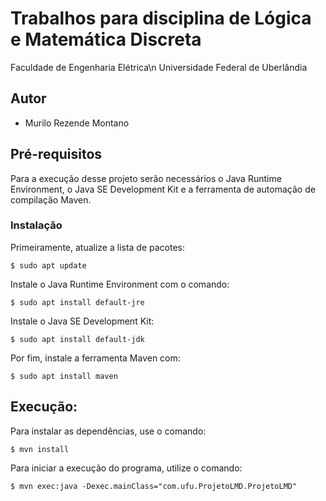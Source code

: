 # Trabalhos para disciplina de Lógica e Matemática Discreta
Faculdade de Engenharia Elétrica\n
Universidade Federal de Uberlândia

## Autor

- Murilo Rezende Montano

## Pré-requisitos

Para a execução desse projeto serão necessários o Java Runtime Environment, o Java SE Development Kit e a ferramenta de automação de compilação Maven.

### Instalação

Primeiramente, atualize a lista de pacotes:
```
$ sudo apt update
```

Instale o Java Runtime Environment com o comando:
```
$ sudo apt install default-jre
```

Instale o Java SE Development Kit:
```
$ sudo apt install default-jdk
```

Por fim, instale a ferramenta Maven com:
```
$ sudo apt install maven
```

## Execução:
Para instalar as dependências, use o comando:
```
$ mvn install
```

Para iniciar a execução do programa, utilize o comando: 
```
$ mvn exec:java -Dexec.mainClass="com.ufu.ProjetoLMD.ProjetoLMD"
```
